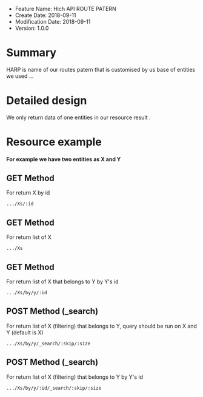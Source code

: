 - Feature Name: Hich API ROUTE PATERN
- Create Date: 2018-09-11
- Modification Date: 2018-09-11
- Version: 1.0.0

# Summary
HARP is name of our routes patern that is customised by us base of entities we used ... 

# Detailed design
We only return data of one entities in our resource result .

# Resource example
#### For example we have two entities as X and Y

## GET Method
For return X by id
```
.../Xs/:id
```

## GET Method
For return list of X
```
.../Xs
```

## GET Method
For return list of X that belongs to Y by Y's id
```
.../Xs/by/y/:id
```

## POST Method (_search)
For return list of X (filtering) that belongs to Y, query should be run on X and Y (default is X)
```
.../Xs/by/y/_search/:skip/:size
```

## POST Method (_search)
For return list of X (filtering) that belongs to Y by Y's id
```
.../Xs/by/y/:id/_search/:skip/:size
```

